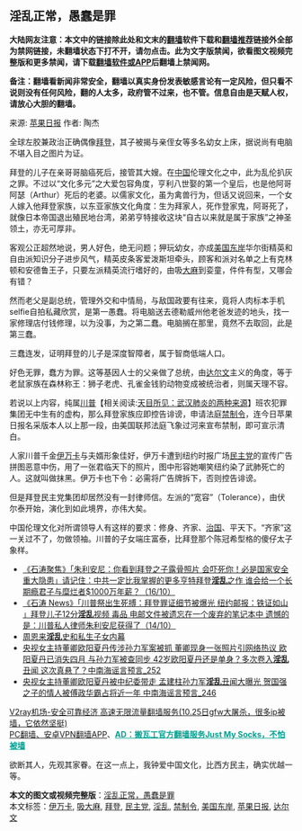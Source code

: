  <h2>淫乱正常，愚蠢是罪</h2> <p class="notice"><b>大陆网友注意：本文中的链接除此处和文末的<a href="https://github.com/bannedbook/fanqiang" >翻墙</a>软件下载和<a href="https://github.com/killgcd/justmysocks/blob/master/README.md">翻墙推荐</a>链接外全部为禁网链接，未翻墙状态下打不开，请勿点击。此为文字版禁闻，欲看图文视频完整版和更多禁闻，请下载<a href="https://github.com/bannedbook/fanqiang">翻墙软件或APP</a>后翻墙上禁闻网。</p><p>备注：翻墙看新闻非常安全，翻墙以真实身份发表敏感言论有一定风险，但只看不说则没有任何风险，翻的人太多，政府管不过来，也不管。信息自由是天赋人权，请放心大胆的翻墙。</b></p>  <div class="entry"> <p>来源:&nbsp;<a href="https://www.bannedbook.org/bnews/tag/%e8%8b%b9%e6%9e%9c%e6%97%a5%e6%8a%a5/" class="st_tag internal_tag" rel="tag" title="标签 苹果日报 下的日志">苹果日报</a>                            作者:&nbsp;陶杰                                                 </p> <p>全球左胶兼政治正确偶像<a href="https://www.bannedbook.org/bnews/tag/%e6%8b%9c%e7%99%bb/" class="st_tag internal_tag" rel="tag" title="标签 拜登 下的日志">拜登</a>，其子被揭与亲侄女等多名幼女上床，据说尚有电脑不堪入目之图片为证。</p> <p>拜登的儿子在亲哥哥脑癌死后，接管其大嫂。在<span class='wp_keywordlink_affiliate'><a href="https://www.bannedbook.org/" title="中国" target="_blank">中国</a></span>伦理文化之中，此为乱伦扒灰之罪。不过以“文化多元”之大爱包容角度，亨利八世娶的第一个皇后，也是他阿哥阿瑟（Arthur）死后的老婆。以儒家文化，虽为禽兽行为，但话又说回来，一个女人嫁入他拜登家族，以东亚家族文化角度：生为拜家人，死作登家鬼，阿哥死了，就像日本帝国退出殖民地台湾，弟弟亨特接收这块“自古以来就是属于家族”之神圣领土，亦无可厚非。</p> <p>客观公正超然地说，男人好色，绝无问题；狎玩幼女，亦成<a href="https://www.bannedbook.org/bnews/tag/%E7%BE%8E%E5%9B%BD%E4%B8%9C%E5%B2%B8/" class="st_tag internal_tag" rel="tag" title="标签 美国东岸 下的日志">美国东岸</a>华尔街精英和自由派知识分子进步风气，精英皮条客爱泼斯坦牵头，顾客和派对名单之上有克林顿和安德鲁王子，只要左派精英流行嗜好的，由吸<span class='wp_keywordlink'><a href="https://www.bannedbook.org/bnews/lifebaike/20181016/1013890.html" title="中国留学生试了一下大麻 结果死在回国路上" target="_blank">大麻</a></span>到娈童，件件有型，又哪会有错？</p>  <p>然而老父是副总统，管理外交和中情局，与敌国政要有往来，竟将人肉标本手机selfie自拍私藏欣赏，是第一愚蠢。将电脑送去德勒威州他老爸发迹的地头，找一家修理店付钱修理，以为没事，为之第二蠢。电脑搁在那里，竟然不去取回，此是第三蠢。</p> <p>三蠢连发，证明拜登的儿子是深度智障者，属于智商低端人口。</p> <p>好色无罪，蠢方为罪。这等基因人士的父亲做了总统，由<a href="https://www.bannedbook.org/bnews/tag/%E8%BE%BE%E5%B0%94%E6%96%87/" class="st_tag internal_tag" rel="tag" title="标签 达尔文 下的日志">达尔文</a>主义的角度，等于老鼠家族在森林称王：狮子老虎、孔雀金钱豹动物变成被统治者，则属天理不容。</p> <p>若说以上内容，纯属<span class='wp_keywordlink'><a href="https://www.bannedbook.org/bnews/comments/20200816/1381118.html" title="天目所见：川普将再赢总统大选 共和党掌参众两院" target="_blank">川普</a></span>【相关阅读:<a href='https://www.bannedbook.org/bnews/comments/20200816/1381123.html' target='_blank'>天目所见：武汉肺炎的两种来源</a>】班农犯罪集团无中生有的虚构，那么拜登家族应即控告诽谤，申请法庭<a href="https://www.bannedbook.org/bnews/tag/%E7%A6%81%E5%88%B6%E4%BB%A4/" class="st_tag internal_tag" rel="tag" title="标签 禁制令 下的日志">禁制令</a>，连今日苹果日报名采版本人以上那一段，由美国联邦法庭飞象过河来宣布禁制，即可宣示清白。</p>  <p>人家川普千金<a href="https://www.bannedbook.org/bnews/tag/%e4%bc%8a%e4%b8%87%e5%8d%a1/" class="st_tag internal_tag" rel="tag" title="标签 伊万卡 下的日志">伊万卡</a>与夫婿形象佳好，伊万卡遭到纽约时报广场<a href="https://www.bannedbook.org/bnews/tag/%e6%b0%91%e4%b8%bb%e5%85%9a/" class="st_tag internal_tag" rel="tag" title="标签 民主党 下的日志">民主党</a>的宣传广告拼图恶意中伤，用了一张君临天下的照片，图中形容她嘲笑纽约染了武肺死亡的人。这就叫做抹黑。伊万卡也下令：必需将广告牌拆下，否则控告诽谤。</p> <p>但是拜登民主党集团却居然没有一封律师信。左派的“宽容”（Tolerance），由伏尔泰开始，演化到如此境界，亦伟大矣。</p> <p>中国伦理文化对所谓领导人有这样的要求：修身、齐家、<span class='wp_keywordlink'><a href="https://www.bannedbook.org/forum24/topic8925.html" title="《治国大道》" target="_blank">治国</a></span>、平天下。“齐家”这一关过不了，勿做领袖。川普的子女端庄富泰，比拜登那个陈冠希型格的傻仔太子象样。</p> <ul class='op-related-articles' title='相关阅读'> <li><a href='https://www.bannedbook.org/bnews/bannedvideo/20201016/1415154.html' target='_blank'>《石涛聚焦》「朱利安尼：你看到拜登之子露骨照片 会吓死你！必是国家安全重大隐患」请记住：中共一定比我掌握的更多亨特拜登<b>淫乱</b>之作 谁会给一个长期瘾君子与糜烂者$1000万年薪？（16/10）</a></li> <li><a href='https://www.bannedbook.org/bnews/bannedvideo/20201015/1413882.html' target='_blank'>《石涛 News》「川普祭出生死搏：拜登罪证细节被爆光 纽约邮报：铁证如山 」拜登儿子12分<b>淫乱</b>视频 毒品 电邮文件被遗忘在一个废弃的笔记本中 遗憾的是：川普私人律师朱利安尼获得了（14/10）</a></li> <li><a href='https://www.bannedbook.org/bnews/lifebaike/20200902/1389635.html' target='_blank'>周恩来<b>淫乱</b>史和私生子女内幕</a></li> <li><a href='https://www.bannedbook.org/bnews/comments/20200822/1384186.html' target='_blank'>央视女主持董卿欧阳夏丹传涉孙力军案被抓 董卿现身一张照片引网络热议 欧阳夏丹已消失四月 与孙力军被查同步 42岁欧阳夏丹还是单身？多次卷入<b>淫乱</b>丑闻 这次真悬了？中南海谣言预言_252</a></li> <li><a href='https://www.bannedbook.org/bnews/comments/20200813/1379689.html' target='_blank'>央视女主持董卿欧阳夏丹被中纪委带走 孟建柱孙力军<b>淫乱</b>丑闻大曝光 贺国强之子的情人被傅政华霸占将近一年 中南海谣言预言_246</a></li> </ul> <p class="texttj"> <a href="https://www.bannedbook.org/forum23/topic22702.html" target="_blank">V2ray机场-安全可靠经济 高速无限流量翻墙服务(10.25日gfw大屠杀，很多ip被墙，它依然坚挺)</a><br/> <a href="https://github.com/bannedbook/fanqiang/wiki/%E7%A6%81%E9%97%BB%E7%BD%91%E5%AE%89%E5%8D%93%E7%BF%BB%E5%A2%99%E6%96%B0%E9%97%BBAPP" target="_blank">PC翻墙、安卓VPN翻墙APP</a>、<span onclick="window.open('https://github.com/killgcd/justmysocks/blob/master/README.md')" style="font-weight:bold;color:#00A191;cursor:pointer;text-decoration:underline;outline:none">AD：搬瓦工官方翻墙服务Just My Socks，不怕被墙</span></p><p>欲断其人，先观其家眷。在这一点上，我钟爱中国文化，比西方民主，确实优越一等。</p> <a name='sharetosocial'></a>       <div><b>本文的图文或视频完整版</b>：<a href='https://www.bannedbook.org/bnews/ssgc/20201026/1420595.html'>淫乱正常，愚蠢是罪</a></div>  </div><!--END ENTRY--> <div class="postfooter"> <div>本文标签：<a href="https://www.bannedbook.org/bnews/tag/%e4%bc%8a%e4%b8%87%e5%8d%a1/" rel="tag">伊万卡</a>, <a href="https://www.bannedbook.org/bnews/tag/%E5%90%B8%E5%A4%A7%E9%BA%BB/" rel="tag">吸大麻</a>, <a href="https://www.bannedbook.org/bnews/tag/%e6%8b%9c%e7%99%bb/" rel="tag">拜登</a>, <a href="https://www.bannedbook.org/bnews/tag/%e6%b0%91%e4%b8%bb%e5%85%9a/" rel="tag">民主党</a>, <a href="https://www.bannedbook.org/bnews/tag/%e6%b7%ab%e4%b9%b1/" rel="tag">淫乱</a>, <a href="https://www.bannedbook.org/bnews/tag/%E7%A6%81%E5%88%B6%E4%BB%A4/" rel="tag">禁制令</a>, <a href="https://www.bannedbook.org/bnews/tag/%E7%BE%8E%E5%9B%BD%E4%B8%9C%E5%B2%B8/" rel="tag">美国东岸</a>, <a href="https://www.bannedbook.org/bnews/tag/%e8%8b%b9%e6%9e%9c%e6%97%a5%e6%8a%a5/" rel="tag">苹果日报</a>, <a href="https://www.bannedbook.org/bnews/tag/%E8%BE%BE%E5%B0%94%E6%96%87/" rel="tag">达尔文</a></div>  </div><!--END POSTFOOTER--> 